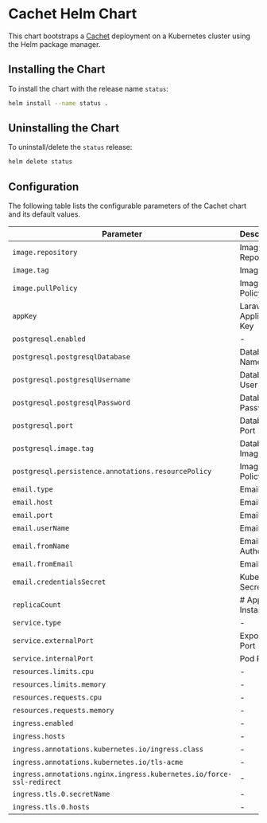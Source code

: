 # Cachet Helm Chart

This chart bootstraps a [Cachet](http://cachethq.io/) deployment on a Kubernetes cluster using the Helm package manager.

## Installing the Chart

To install the chart with the release name `status`:

```bash
helm install --name status .
```

## Uninstalling the Chart

To uninstall/delete the `status` release:

```bash
helm delete status
```

## Configuration

The following table lists the configurable parameters of the Cachet chart and its default values.

| Parameter | Description | Default |
| --------- | ----------- | ------- |
| `image.repository` | Image Repository | `"cachethq/docker"` |
| `image.tag` | Image Tag | `"2.3.14"` |
| `image.pullPolicy` | Image Pull Policy | `"IfNotPresent"` |
| `appKey` | Laravel 5 Application Key | `""` |
| `postgresql.enabled` | - | `true` |
| `postgresql.postgresqlDatabase` | Database Name | `"cachethq"` |
| `postgresql.postgresqlUsername` | Database User | `"cachet"` |
| `postgresql.postgresqlPassword` | Database Password | `"cachet"` |
| `postgresql.port` | Database Port | `5432` |
| `postgresql.image.tag` | Database Image Tag | `"9.6"` |
| `postgresql.persistence.annotations.resourcePolicy` | Image Pull Policy | `"keep"` |
| `email.type` | Email Type | `"smtp"` |
| `email.host` | Email Host | `"smtp.mailserver.net"` |
| `email.port` | Email Port | `587` |
| `email.userName` | Email User | `"apikey"` |
| `email.fromName` | Email Author | `"cachethq"` |
| `email.fromEmail` | Email Origin | `"cachethq.io"` |
| `email.credentialsSecret` | Kubernetes Secret | `"secret-credentials"` |
| `replicaCount` | # App Instances | `1` |
| `service.type` | - | `"ClusterIP"` |
| `service.externalPort` | Exposed Port | `80` |
| `service.internalPort` | Pod Port | `8000` |
| `resources.limits.cpu` | - | `"400m"` |
| `resources.limits.memory` | - | `"512Mi"` |
| `resources.requests.cpu` | - | `"250m"` |
| `resources.requests.memory` | - | `"256Mi"` |
| `ingress.enabled` | - | `true` |
| `ingress.hosts` | - | `["status.cachethq.io"]` |
| `ingress.annotations.kubernetes.io/ingress.class` | - | `nginx` |
| `ingress.annotations.kubernetes.io/tls-acme` | - | `"true"` |
| `ingress.annotations.nginx.ingress.kubernetes.io/force-ssl-redirect` | - | `"true"` |
| `ingress.tls.0.secretName` | - | `status-tls` |
| `ingress.tls.0.hosts` | - | `["status.cachethq.io"]` |
